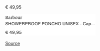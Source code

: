 € 49,95

![](zalando-poncho-SHOWERPROOF_PONCHO_UNISEX_-_Cape_-_classic_tartan.png)

[Source](https://fr.zalando.be/homme/?q=poncho+imperm%C3%A9able&sold_by_zalando=true)